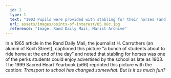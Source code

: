 ```yaml
---
  id: 2
  type: 1
  text: "1903 Pupils were provided with stabling for their horses (and a donkey!) at Koch Street."
  url: assets/images/points-of-interest/05.08c.jpg
  reference: "Image: Rand Daily Mail, Marist Archive"
---
```

In a 1965 article in the Rand Daily Mail, the journalist H. Carruthers (an alumni of Koch Street), captioned this picture “a bunch of students about to ride home at the end of the day” and noted that stabling for horses was one of the perks students could enjoy advertised by the school as late as 1903\. The 1999 Sacred Heart Yearbook (p66) reprinted this picture with the caption: _Transport to school has changed somewhat. But is it as much fun?_
        